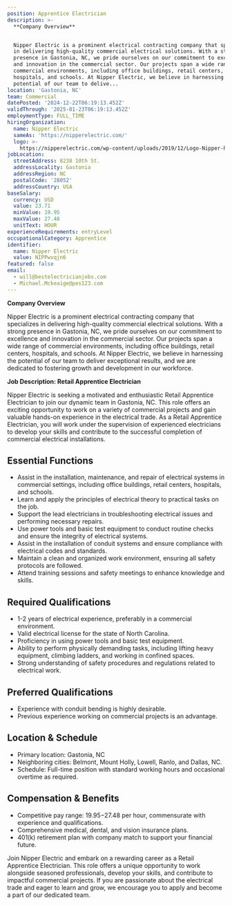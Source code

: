 ```yaml
---
position: Apprentice Electrician
description: >-
  **Company Overview**


  Nipper Electric is a prominent electrical contracting company that specializes
  in delivering high-quality commercial electrical solutions. With a strong
  presence in Gastonia, NC, we pride ourselves on our commitment to excellence
  and innovation in the commercial sector. Our projects span a wide range of
  commercial environments, including office buildings, retail centers,
  hospitals, and schools. At Nipper Electric, we believe in harnessing the
  potential of our team to delive...
location: 'Gastonia, NC'
team: Commercial
datePosted: '2024-12-22T06:19:13.452Z'
validThrough: '2025-01-23T06:19:13.452Z'
employmentType: FULL_TIME
hiringOrganization:
  name: Nipper Electric
  sameAs: 'https://nipperelectric.com/'
  logo: >-
    https://nipperelectric.com/wp-content/uploads/2019/12/Logo-Nipper-horizontal-primary.png
jobLocation:
  streetAddress: 8238 10th St.
  addressLocality: Gastonia
  addressRegion: NC
  postalCode: '28052'
  addressCountry: USA
baseSalary:
  currency: USD
  value: 23.71
  minValue: 19.95
  maxValue: 27.48
  unitText: HOUR
experienceRequirements: entryLevel
occupationalCategory: Apprentice
identifier:
  name: Nipper Electric
  value: NIPPwvqjn6
featured: false
email:
  - will@bestelectricianjobs.com
  - Michael.Mckeaige@pes123.com
---
```




**Company Overview**

Nipper Electric is a prominent electrical contracting company that specializes in delivering high-quality commercial electrical solutions. With a strong presence in Gastonia, NC, we pride ourselves on our commitment to excellence and innovation in the commercial sector. Our projects span a wide range of commercial environments, including office buildings, retail centers, hospitals, and schools. At Nipper Electric, we believe in harnessing the potential of our team to deliver exceptional results, and we are dedicated to fostering growth and development in our workforce.

**Job Description: Retail Apprentice Electrician**

Nipper Electric is seeking a motivated and enthusiastic Retail Apprentice Electrician to join our dynamic team in Gastonia, NC. This role offers an exciting opportunity to work on a variety of commercial projects and gain valuable hands-on experience in the electrical trade. As a Retail Apprentice Electrician, you will work under the supervision of experienced electricians to develop your skills and contribute to the successful completion of commercial electrical installations.

## Essential Functions

- Assist in the installation, maintenance, and repair of electrical systems in commercial settings, including office buildings, retail centers, hospitals, and schools.
- Learn and apply the principles of electrical theory to practical tasks on the job.
- Support the lead electricians in troubleshooting electrical issues and performing necessary repairs.
- Use power tools and basic test equipment to conduct routine checks and ensure the integrity of electrical systems.
- Assist in the installation of conduit systems and ensure compliance with electrical codes and standards.
- Maintain a clean and organized work environment, ensuring all safety protocols are followed.
- Attend training sessions and safety meetings to enhance knowledge and skills.

## Required Qualifications

- 1-2 years of electrical experience, preferably in a commercial environment.
- Valid electrical license for the state of North Carolina.
- Proficiency in using power tools and basic test equipment.
- Ability to perform physically demanding tasks, including lifting heavy equipment, climbing ladders, and working in confined spaces.
- Strong understanding of safety procedures and regulations related to electrical work.

## Preferred Qualifications

- Experience with conduit bending is highly desirable.
- Previous experience working on commercial projects is an advantage.

## Location & Schedule

- Primary location: Gastonia, NC
- Neighboring cities: Belmont, Mount Holly, Lowell, Ranlo, and Dallas, NC.
- Schedule: Full-time position with standard working hours and occasional overtime as required.

## Compensation & Benefits

- Competitive pay range: $19.95-$27.48 per hour, commensurate with experience and qualifications.
- Comprehensive medical, dental, and vision insurance plans.
- 401(k) retirement plan with company match to support your financial future.

Join Nipper Electric and embark on a rewarding career as a Retail Apprentice Electrician. This role offers a unique opportunity to work alongside seasoned professionals, develop your skills, and contribute to impactful commercial projects. If you are passionate about the electrical trade and eager to learn and grow, we encourage you to apply and become a part of our dedicated team.
